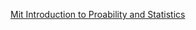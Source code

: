 [Mit Introduction to Proability and Statistics](https://ocw.mit.edu/courses/mathematics/18-05-introduction-to-probability-and-statistics-spring-2014/readings/)
